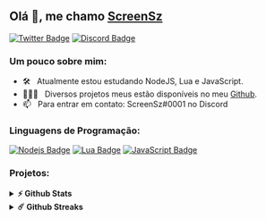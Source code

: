 ## Olá 👋, me chamo [ScreenSz](https://github.com/ScreenSz/)

[![Twitter Badge](https://img.shields.io/badge/Twitter-1DA1F2?style=flat-square&logo=twitter&logoColor=white)](https://twitter.com/ScreenSz)
[![Discord Badge](https://img.shields.io/badge/Discord-%237289DA.svg?style=flat-square&logo=discord&logoColor=white)](https://discord.gg/)



### Um pouco sobre mim:

- 🛠 &nbsp; Atualmente estou estudando NodeJS, Lua e JavaScript.
- 👨🏻‍💻 &nbsp; Diversos projetos meus estão disponíveis no meu [Github](https://github.com/ScreenSz).
- 📫 &nbsp; Para entrar em contato: ScreenSz#0001 no Discord

### Linguagens de Programação:

[![Nodejs Badge](https://img.shields.io/badge/Node.js-43853D?style=flat-square&logo=node.js&logoColor=white)](https://nodejs.org/en/)
[![Lua Badge](https://img.shields.io/badge/Lua-2C2D72?style=flat-square&logo=lua&logoColor=white)](https://www.lua.org/)
[![JavaScript Badge](https://img.shields.io/badge/JavaScript-F7DF1E?style=flat-square&logo=javascript&logoColor=black)](https://www.javascript.com/)


### Projetos:

<details> 
  <summary><b>⚡ Github Stats</b></summary>

<img height="180em" src="https://github-readme-stats.vercel.app/api?username=ScreenSz&show_icons=true&hide_border=true&&count_private=true&include_all_commits=true&theme=radical" />
<img height="180em" src="https://github-readme-stats.vercel.app/api/top-langs/?username=ScreenSz&exclude_repo=KNN-Image-Classification&show_icons=true&hide_border=true&layout=compact&langs_count=8&theme=radical"/>
</details>

<details> 
  <summary><b>☄️ Github Streaks</b></summary>

<img height="180em" src="https://github-readme-streak-stats.herokuapp.com/?user=Tevichu&hide_border=true&theme=radical" />
</details>

